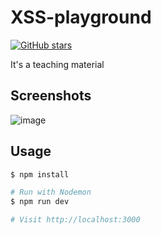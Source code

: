 # XSS-playground

[![GitHub stars](https://img.shields.io/github/stars/JalinWu/XSS-playground)](https://github.com/JalinWu/XSS-playground/stargazers) 

It's a teaching material

## Screenshots

![image](https://raw.githubusercontent.com/JalinWu/XSS-playground/master/public/img/demo.png)

## Usage

```sh
$ npm install
```

```sh
# Run with Nodemon
$ npm run dev

# Visit http://localhost:3000
```